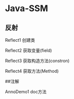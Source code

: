 # Java-SSM

## 反射

Reflect1 创建类

Reflect2 获取变量(field)

Reflect3 获取构造方法(constron)

Reflect4 获取方法(Method)


##注解

AnnoDemo1 doc方法

